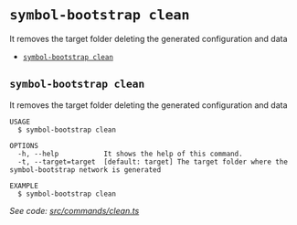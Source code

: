 `symbol-bootstrap clean`
========================

It removes the target folder deleting the generated configuration and data

* [`symbol-bootstrap clean`](#symbol-bootstrap-clean)

## `symbol-bootstrap clean`

It removes the target folder deleting the generated configuration and data

```
USAGE
  $ symbol-bootstrap clean

OPTIONS
  -h, --help           It shows the help of this command.
  -t, --target=target  [default: target] The target folder where the symbol-bootstrap network is generated

EXAMPLE
  $ symbol-bootstrap clean
```

_See code: [src/commands/clean.ts](https://github.com/nemtech/symbol-bootstrap/blob/v1.1.2/src/commands/clean.ts)_
